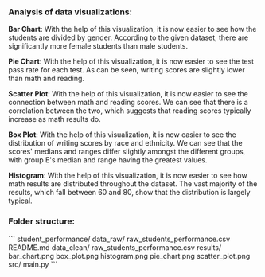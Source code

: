 <h3>Analysis of data visualizations:</h3>

<b>Bar Chart</b>: With the help of this visualization, it is now easier to see how the students are divided by gender. According to the given dataset, there are significantly more female students than male students.

<b>Pie Chart</b>: With the help of this visualization, it is now easier to see the test pass rate for each test. As can be seen, writing scores are slightly lower than math and reading.

<b>Scatter Plot</b>: With the help of this visualization, it is now easier to see the connection between math and reading scores. We can see that there is a correlation between the two, which suggests that reading scores typically increase as math results do.

<b>Box Plot</b>: With the help of this visualization, it is now easier to see the distribution of writing scores by race and ethnicity. We can see that the scores' medians and ranges differ slightly amongst the different groups, with group E's median and range having the greatest values.

<b>Histogram</b>: With the help of this visualization, it is now easier to see how math results are distributed throughout the dataset. The vast majority of the results, which fall between 60 and 80, show that the distribution is largely typical.

<h3>Folder structure:</h3>
```
student_performance/
    data_raw/
        raw_students_performance.csv
        README.md
    data_clean/
        raw_students_performance.csv
    results/
        bar_chart.png
        box_plot.png
        histogram.png
        pie_chart.png
        scatter_plot.png
    src/
        main.py
```
